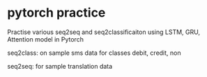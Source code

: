 # pytorch practice

Practise various seq2seq and seq2classificaiton using LSTM, GRU, Attention model in Pytorch

seq2class: on sample sms data for classes debit, credit, non

seq2seq: for sample translation data
